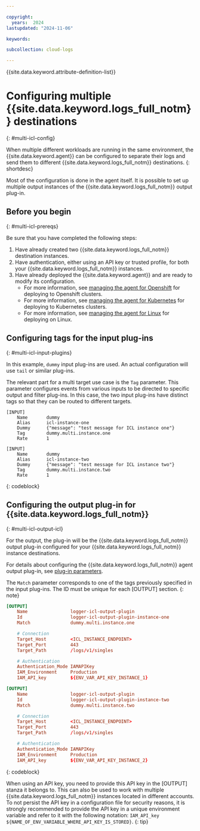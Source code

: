 ```yaml
---

copyright:
  years:  2024
lastupdated: "2024-11-06"

keywords:

subcollection: cloud-logs

---
```


{{site.data.keyword.attribute-definition-list}}


# Configuring multiple {{site.data.keyword.logs_full_notm}} destinations
{: #multi-icl-config}

When multiple different workloads are running in the same environment, the {{site.data.keyword.agent}} can be configured to separate their logs and send them to different {{site.data.keyword.logs_full_notm}} destinations.
{: shortdesc}

Most of the configuration is done in the agent itself.
It is possible to set up multiple output instances of the {{site.data.keyword.logs_full_notm}} output plug-in.

## Before you begin
{: #multi-icl-prereqs}

Be sure that you have completed the following steps:

1. Have already created two {{site.data.keyword.logs_full_notm}} destination instances.
2. Have authentication, either using an API key or trusted profile, for both your {{site.data.keyword.logs_full_notm}} instances.
3. Have already deployed the {{site.data.keyword.agent}} and are ready to modify its configuration.
   - For more information, see [managing the agent for Openshift](/docs/cloud-logs?topic=cloud-logs-agent-openshift) for deploying to Openshift clusters.
   - For more information, see [managing the agent for Kubernetes](/docs/cloud-logs?topic=cloud-logs-agent-std-cluster) for deploying to Kubernetes clusters.
   - For more information, see [managing the agent for Linux](/docs/cloud-logs?topic=cloud-logs-agent-linux) for deploying on Linux.


## Configuring tags for the input plug-ins
{: #multi-icl-input-plugins}

In this example, `dummy` input plug-ins are used. An actual configuration will use `tail` or similar plug-ins.

The relevant part for a multi target use case is the `Tag` parameter.
This parameter configures events from various inputs to be directed to specific output and filter plug-ins.
In this case, the two input plug-ins have distinct tags so that they can be routed to different targets.

```text
[INPUT]
    Name       dummy
    Alias      icl-instance-one
    Dummy      {"message": "test message for ICL instance one"}
    Tag        dummy.multi.instance.one
    Rate       1

[INPUT]
    Name       dummy
    Alias      icl-instance-two
    Dummy      {"message": "test message for ICL instance two"}
    Tag        dummy.multi.instance.two
    Rate       1
```
{: codeblock}

## Configuring the output plug-in for {{site.data.keyword.logs_full_notm}}
{: #multi-icl-output-icl}

For the output, the plug-in will be the {{site.data.keyword.logs_full_notm}} output plug-in configured for your {{site.data.keyword.logs_full_notm}} instance destinations.

For details about configuring the {{site.data.keyword.logs_full_notm}} agent output plug-in, see [plug-in parameters](/docs/cloud-logs?topic=cloud-logs-logs-plugin-parameters).

The `Match` parameter corresponds to one of the tags previously specified in the input plug-ins. The ID must be unique for each [OUTPUT] section.
{: note}

```conf
[OUTPUT]
    Name                logger-icl-output-plugin
    Id                  logger-icl-output-plugin-instance-one
    Match               dummy.multi.instance.one

    # Connection
    Target_Host         <ICL_INSTANCE_ENDPOINT>
    Target_Port         443
    Target_Path         /logs/v1/singles

    # Authentication
    Authentication_Mode IAMAPIKey
    IAM_Environment     Production
    IAM_API_key         ${ENV_VAR_API_KEY_INSTANCE_1}

[OUTPUT]
    Name                logger-icl-output-plugin
    Id                  logger-icl-output-plugin-instance-two
    Match               dummy.multi.instance.two

    # Connection
    Target_Host         <ICL_INSTANCE_ENDPOINT>
    Target_Port         443
    Target_Path         /logs/v1/singles

    # Authentication
    Authentication_Mode IAMAPIKey
    IAM_Environment     Production
    IAM_API_key         ${ENV_VAR_API_KEY_INSTANCE_2}
```
{: codeblock}

When using an API key, you need to provide this API key in the [OUTPUT] stanza it belongs to.
This can also be used to work with multiple {{site.data.keyword.logs_full_notm}} instances located in different accounts.
To not persist the API key in a configuration file for security reasons, it is strongly recommended to provide the API key in a unique environment variable and refer to it with the following notation: `IAM_API_key ${NAME_OF_ENV_VARIABLE_WHERE_API_KEY_IS_STORED}`.
{: tip}


